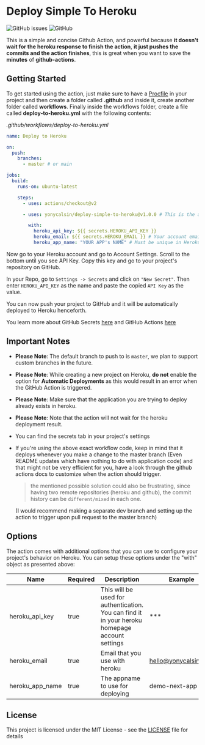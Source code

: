 # Deploy Simple To Heroku

![GitHub issues](https://img.shields.io/github/issues/yonycalsin/deploy-simple-to-heroku.svg)
![GitHub](https://img.shields.io/github/license/yonycalsin/deploy-simple-to-heroku.svg)

This is a simple and concise Github Action, and powerful because **it doesn't wait for the heroku response to finish the action**, **it just pushes the commits and the action finishes**, this is great when you want to save the **minutes** of **github-actions**.

## Getting Started

To get started using the action, just make sure to have a [Procfile](https://devcenter.heroku.com/articles/getting-started-with-nodejs#define-a-procfile) in your project and then create a folder called **.github** and inside it, create another folder called **workflows**. Finally inside the workflows folder, create a file called **deploy-to-heroku.yml** with the following contents:

_.github/workflows/deploy-to-heroku.yml_

```yaml
name: Deploy to Heroku

on:
  push:
    branches:
      - master # or main

jobs:
  build:
    runs-on: ubuntu-latest

    steps:
      - uses: actions/checkout@v2

      - uses: yonycalsin/deploy-simple-to-heroku@v1.0.0 # This is the action

        with:
          heroku_api_key: ${{ secrets.HEROKU_API_KEY }}
          heroku_email: ${{ secrets.HEROKU_EMAIL }} # Your account email
          heroku_app_name: "YOUR APP's NAME" # Must be unique in Heroku
```

Now go to your Heroku account and go to Account Settings. Scroll to the bottom until you see API Key. Copy this key and go to your project's repository on GitHub.

In your Repo, go to `Settings -> Secrets` and click on `"New Secret"`. Then enter `HEROKU_API_KEY` as the name and paste the copied `API Key` as the value.

You can now push your project to GitHub and it will be automatically deployed to Heroku henceforth.

You learn more about GitHub Secrets [here](https://docs.github.com/en/actions/configuring-and-managing-workflows/creating-and-storing-encrypted-secrets) and GitHub Actions [here](https://docs.github.com/en/actions)

## Important Notes

- **Please Note**: The default branch to push to is `master`, we plan to support custom branches in the future.
- **Please Note**: While creating a new project on Heroku, **do not** enable the option for **Automatic Deployments** as this would result in an error when the GitHub Action is triggered.
- **Please Note**: Make sure that the application you are trying to deploy already exists in heroku.
- **Please Note**: Note that the action will not wait for the heroku deployment result.
- You can find the secrets tab in your project's settings
- If you're using the above exact workflow code, keep in mind that it deploys whenever you make a change to the master branch (Even README updates which have nothing to do with application code) and that might not be very efficient for you, have a look through the github actions docs to customize when the action should trigger.

  > the mentioned possible solution could also be frustrating, since having two remote repositories (heroku and github), the commit history can be `different/mixed` in each one.

  (I would recommend making a separate dev branch and setting up the action to trigger upon pull request to the master branch)

## Options

The action comes with additional options that you can use to configure your project's behavior on Heroku. You can setup these options under the "with" object as presented above:

| Name            | Required | Description                                                                                    | Example              |
| --------------- | -------- | ---------------------------------------------------------------------------------------------- | -------------------- |
| heroku_api_key  | true     | This will be used for authentication. You can find it in your heroku homepage account settings | \*\*\*               |
| heroku_email    | true     | Email that you use with heroku                                                                 | hello@yonycalsin.com |
| heroku_app_name | true     | The appname to use for deploying                                                               | demo-next-app        |

## License

This project is licensed under the MIT License - see the [LICENSE](https://github.com/yonycalsin/deploy-simple-to-heroku/blob/master/LICENSE) file for details
